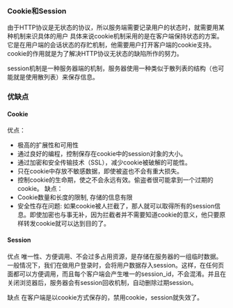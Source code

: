### Cookie和Session
由于HTTP协议是无状态的协议，所以服务端需要记录用户的状态时，就需要用某种机制来识具体的用户
具体来说cookie机制采用的是在客户端保持状态的方案。它是在用户端的会话状态的存贮机制，他需要用户打开客户端的cookie支持。cookie的作用就是为了解决HTTP协议无状态的缺陷所作的努力。

session机制是一种服务器端的机制，服务器使用一种类似于散列表的结构（也可能就是使用散列表）来保存信息。

### 优缺点
#### Cookie
优点：
- 极高的扩展性和可用性
- 通过良好的编程，控制保存在cookie中的session对象的大小。
- 通过加密和安全传输技术（SSL），减少cookie被破解的可能性。
- 只在cookie中存放不敏感数据，即使被盗也不会有重大损失。
- 控制cookie的生命期，使之不会永远有效。偷盗者很可能拿到一个过期的cookie。
缺点：
- Cookie数量和长度的限制, 存储的信息有限
- 安全性存在问题: 如果cookie被人拦截了，那人就可以取得所有的session信息。即使加密也与事无补，因为拦截者并不需要知道cookie的意义，他只要原样转发cookie就可以达到目的了。

#### Session
优点
唯一性、方便调用、不会过多占用资源，是存储在服务器的一组临时数据。一般情况下，我们在做用户登录时，会将用户数据存入session。这样，在任何页面都可以方便调用，而且每个客户端会产生唯一的session_id，不会混淆。并且在关闭浏览器后，服务器会有session回收机制，自动删除过期session。

缺点
在客户端是以cookie方式保存的，禁用cookie，session就失效了。